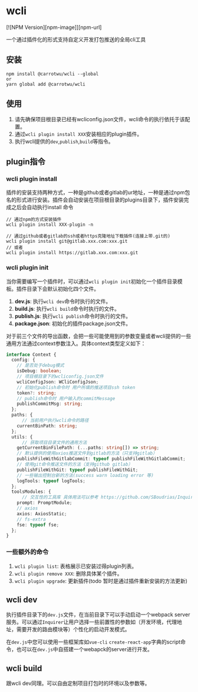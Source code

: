 # wcli
[![NPM Version][npm-image]][npm-url]

一个通过插件化的形式支持自定义开发打包推送的全局cli工具

## 安装

```
npm install @carrotwu/wcli --global
or
yarn global add @carrotwu/wcli
```

## 使用

1. 请先确保项目根目录已经有wcliconfig.json文件，wcli命令的执行依托于该配置。
2. 通过`wcli plugin install XXX`安装相应的plugin插件。
3. 执行wcli提供的`dev`,`publish`,`build`等指令。

## plugin指令

### wcli plugin install

插件的安装支持两种方式，一种是github或者gitlab的ur地址，一种是通过npm包名的形式进行安装。插件会自动安装在项目根目录的plugins目录下，插件安装完成之后会自动执行install 命令
```
// 通过npm的方式安装插件
wcli plugin install XXX-plugin -n

// 通过github或者gitlab的ssh或者https克隆地址下载插件(连接上带.git的)
wcli plugin install git@gitlab.xxx.com:xxx.git
// 或者
wcli plugin install https://gitlab.xxx.com:xxx.git
```

### wcli plugin init

当你需要编写一个插件时，可以通过`wcli plugin init`初始化一个插件目录模板。插件目录下会默认初始化四个文件。

1. **dev.js**: 执行`wcli dev`命令时执行的文件。
2. **build.js**: 执行`wcli build`命令时执行的文件。
3. **publish.js**: 执行`wcli publish`命令时执行的文件。
4. **package.json**: 初始化的插件package.json文件。

对于前三个文件的导出函数，会把一些可能使用到的参数变量或者wcli提供的一些通用方法通过context参数注入。具体context类型定义如下：

```ts
interface Context {
  config: {
    // 是否处于debug模式
    isDebug: boolean;
    // 项目根目录下的wcliconfig.json文件
    wcliConfigJson: WCliConfigJson;
    // 初始化publish命令时 用户所填的推送项目ssh token
    token?: string;
    // publish命令时 用户输入的commitMessage
    publishCommitMsg: string;
  };
  paths: {
      // 当前用户执行wcli命令的路径
    currentBinPath: string;
  };
  utils: {
      // 获取项目目录文件的通用方法
    getCurrentBinFilePath: (...paths: string[]) => string;
    // 默认提供的使用axios推送文件到gitlab的方法（只支持gitlab）
    publishFileWithGitlabCommit: typeof publishFileWithGitlabCommit;
    // 使用git命令推送文件的方法（支持github gitlab）
    publishFileWithGit: typeof publishFileWithGit;
    // 一些输出控制台新的方法(success warn loading error 等)
    logTools: typeof logTools;
  };
  toolsModules: {
      // 交互性的工具库 具体用法可以参考 https://github.com/SBoudrias/Inquirer.js/
    prompt: PromptModule;
    // axios
    axios: AxiosStatic;
    // fs-extra
    fse: typeof fse;
  };
}
```

### 一些额外的命令
1. `wcli plugin list`: 表格展示已安装过得plugin列表。
2. `wcli plugin remove XXX`: 删除具体某个插件。
3. `wcli plugin upgrade`: 更新插件(todo 暂时是通过插件重新安装的方法更新)

## wcli dev
执行插件目录下的`dev.js`文件，在当前目录下可以手动启动一个webpack server服务。可以通过`Inquirer`让用户选择一些前置性的参数如（开发环境，代理地址，需要开发的路由模块等）个性化的启动开发模式。  

在`dev.js`中您可以使用一些框架库如`vue-cli` `create-react-app`字典的script命令，也可以在`dev.js`中自搭建一个webapck的server进行开发。

## wcli build

跟wcli dev同理。可以自由定制项目打包时的环境以及参数等。
